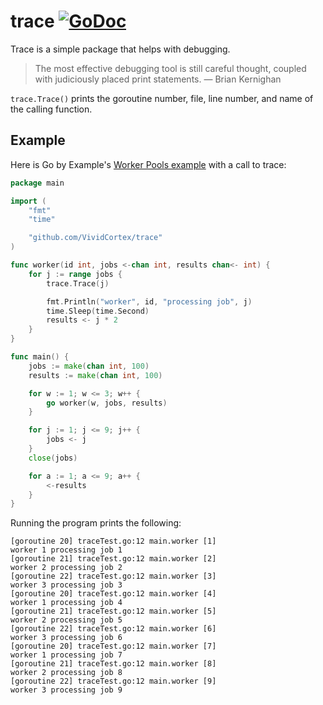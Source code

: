trace [![GoDoc](https://godoc.org/github.com/VividCortex/trace?status.png)](https://godoc.org/github.com/VividCortex/trace)
=====
Trace is a simple package that helps with debugging.

> The most effective debugging tool is still careful thought, coupled with judiciously placed print statements.
> — Brian Kernighan

`trace.Trace()` prints the goroutine number, file, line number, and name
of the calling function.

Example
---
Here is Go by Example's [Worker Pools example](https://gobyexample.com/worker-pools) with a
call to trace:

```go
package main

import (
	"fmt"
	"time"

	"github.com/VividCortex/trace"
)

func worker(id int, jobs <-chan int, results chan<- int) {
	for j := range jobs {
		trace.Trace(j)

		fmt.Println("worker", id, "processing job", j)
		time.Sleep(time.Second)
		results <- j * 2
	}
}

func main() {
	jobs := make(chan int, 100)
	results := make(chan int, 100)

	for w := 1; w <= 3; w++ {
		go worker(w, jobs, results)
	}

	for j := 1; j <= 9; j++ {
		jobs <- j
	}
	close(jobs)

	for a := 1; a <= 9; a++ {
		<-results
	}
}

```

Running the program prints the following:

```
[goroutine 20] traceTest.go:12 main.worker [1]
worker 1 processing job 1
[goroutine 21] traceTest.go:12 main.worker [2]
worker 2 processing job 2
[goroutine 22] traceTest.go:12 main.worker [3]
worker 3 processing job 3
[goroutine 20] traceTest.go:12 main.worker [4]
worker 1 processing job 4
[goroutine 21] traceTest.go:12 main.worker [5]
worker 2 processing job 5
[goroutine 22] traceTest.go:12 main.worker [6]
worker 3 processing job 6
[goroutine 20] traceTest.go:12 main.worker [7]
worker 1 processing job 7
[goroutine 21] traceTest.go:12 main.worker [8]
worker 2 processing job 8
[goroutine 22] traceTest.go:12 main.worker [9]
worker 3 processing job 9
```

